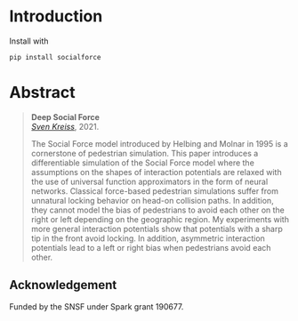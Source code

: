 # Introduction

Install with

```
pip install socialforce
```


# Abstract

> __Deep Social Force__<br />
> _[Sven Kreiss](https://www.svenkreiss.com)_, 2021.
>
> The Social Force model introduced by Helbing and Molnar in 1995
> is a cornerstone of pedestrian simulation. This paper
> introduces a differentiable simulation of the Social Force model
> where the assumptions on the shapes of interaction potentials are relaxed
> with the use of universal function approximators in the form of neural
> networks.
> Classical force-based pedestrian simulations suffer from unnatural
> locking behavior on head-on collision paths. In addition, they cannot
> model the bias
> of pedestrians to avoid each other on the right or left depending on
> the geographic region.
> My experiments with more general interaction potentials show that
> potentials with a sharp tip in the front avoid
> locking. In addition, asymmetric interaction potentials lead to a left or right
> bias when pedestrians avoid each other.


## Acknowledgement

Funded by the SNSF under Spark grant 190677.
